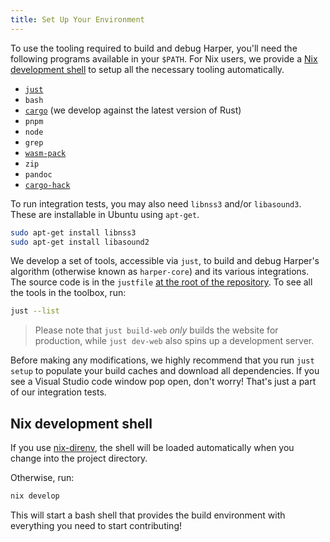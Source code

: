 ```yaml
---
title: Set Up Your Environment
---
```


To use the tooling required to build and debug Harper, you'll need the following programs available in your `$PATH`.
For Nix users, we provide a [Nix development shell](#Nix-development-shell) to setup all the necessary tooling automatically.

- [`just`](https://github.com/casey/just)
- `bash`
- [`cargo`](https://www.rust-lang.org/) (we develop against the latest version of Rust)
- `pnpm`
- `node`
- `grep`
- [`wasm-pack`](https://rustwasm.github.io/wasm-pack/installer/)
- `zip`
- `pandoc`
- [`cargo-hack`](https://github.com/taiki-e/cargo-hack?tab=readme-ov-file#installation)

To run integration tests, you may also need `libnss3` and/or `libasound3`.
These are installable in Ubuntu using `apt-get`.

```bash
sudo apt-get install libnss3
sudo apt-get install libasound2
```

We develop a set of tools, accessible via `just`, to build and debug Harper's algorithm (otherwise known as `harper-core`) and its various integrations.
The source code is in the `justfile` [at the root of the repository](https://github.com/Automattic/harper/blob/master/justfile).
To see all the tools in the toolbox, run:

```bash
just --list
```

> Please note that `just build-web` _only_ builds the website for production, while `just dev-web` also spins up a development server.

Before making any modifications, we highly recommend that you run `just setup` to populate your build caches and download all dependencies.
If you see a Visual Studio code window pop open, don't worry! That's just a part of our integration tests.

## Nix development shell

If you use [nix-direnv](https://github.com/nix-community/nix-direnv), the shell will be loaded automatically when you change into the project directory.

Otherwise, run:

```bash
nix develop
```

This will start a bash shell that provides the build environment with everything you need to start contributing!
